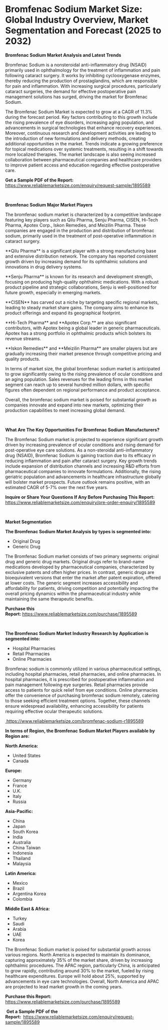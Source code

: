 <p><h1>Bromfenac Sodium Market Size: Global Industry Overview, Market Segmentation and Forecast (2025 to 2032)</h1></p><p><strong>Bromfenac Sodium Market Analysis and Latest Trends</strong></p>
<p><p>Bromfenac Sodium is a nonsteroidal anti-inflammatory drug (NSAID) primarily used in ophthalmology for the treatment of inflammation and pain following cataract surgery. It works by inhibiting cyclooxygenase enzymes, thereby reducing the production of prostaglandins, which are responsible for pain and inflammation. With increasing surgical procedures, particularly cataract surgeries, the demand for effective postoperative pain management solutions has surged, driving the market for Bromfenac Sodium.</p><p>The Bromfenac Sodium Market is expected to grow at a CAGR of 11.3% during the forecast period. Key factors contributing to this growth include the rising prevalence of eye disorders, increasing aging population, and advancements in surgical technologies that enhance recovery experiences. Moreover, continuous research and development activities are leading to the introduction of new formulations and delivery methods, creating additional opportunities in the market. Trends indicate a growing preference for topical medications over systemic treatments, resulting in a shift towards more localized therapies. The market landscape is also seeing increased collaboration between pharmaceutical companies and healthcare providers to improve patient access and education regarding effective postoperative care.</p></p>
<p><strong>Get a Sample PDF of the Report:&nbsp;</strong> <a href="https://www.reliablemarketsize.com/enquiry/request-sample/1895589?utm_campaign=3497&utm_medium=2&utm_source=Github&utm_content=ia&utm_term=19042025&utm_id=bromfenac-sodium">https://www.reliablemarketsize.com/enquiry/request-sample/1895589</a></p>
<p>&nbsp;</p>
<p><strong>Bromfenac Sodium Major Market Players</strong></p>
<p><p>The bromfenac sodium market is characterized by a competitive landscape featuring key players such as Qilu Pharma, Senju Pharma, CISEN, Hi-Tech Pharma, Apotex Corp., Iskon Remedies, and Meizilin Pharma. These companies are engaged in the production and distribution of bromfenac sodium, primarily used in the treatment of post-operative inflammation in cataract surgery.</p><p>**Qilu Pharma** is a significant player with a strong manufacturing base and extensive distribution network. The company has reported consistent growth driven by increasing demand for its ophthalmic solutions and innovations in drug delivery systems.</p><p>**Senju Pharma** is known for its research and development strength, focusing on producing high-quality ophthalmic medications. With a robust product pipeline and strategic collaborations, Senju is well-positioned for future growth, especially in emerging markets.</p><p>**CISEN** has carved out a niche by targeting specific regional markets, leading to steady market share gains. The company aims to enhance its product offerings and expand its geographical footprint.</p><p>**Hi-Tech Pharma** and **Apotex Corp.** are also significant contributors, with Apotex being a global leader in generic pharmaceuticals. Apotex has a strong portfolio in ophthalmic products which bolsters its revenue streams. </p><p>**Iskon Remedies** and **Meizilin Pharma** are smaller players but are gradually increasing their market presence through competitive pricing and quality products.</p><p>In terms of market size, the global bromfenac sodium market is anticipated to grow significantly owing to the rising prevalence of ocular conditions and an aging population. Sales revenues for the leading firms in this market segment can reach up to several hundred million dollars, with specific figures often dependent on regional performance and product acceptance.</p><p>Overall, the bromfenac sodium market is poised for substantial growth as companies innovate and expand into new markets, optimizing their production capabilities to meet increasing global demand.</p></p>
<p>&nbsp;</p>
<p><strong>What Are The Key Opportunities For Bromfenac Sodium Manufacturers?</strong></p>
<p><p>The Bromfenac Sodium market is projected to experience significant growth driven by increasing prevalence of ocular conditions and rising demand for post-operative eye care solutions. As a non-steroidal anti-inflammatory drug (NSAID), Bromfenac Sodium is gaining traction due to its efficacy in reducing inflammation and pain after cataract surgery. Key growth trends include expansion of distribution channels and increasing R&D efforts from pharmaceutical companies to innovate formulations. Additionally, the rising geriatric population and advancements in healthcare infrastructure globally will bolster market prospects. Future outlook remains positive, with an estimated CAGR of 5-7% over the next five years.</p></p>
<p><strong>Inquire or Share Your Questions If Any Before Purchasing This Report:</strong> <a href="https://www.reliablemarketsize.com/enquiry/pre-order-enquiry/1895589?utm_campaign=3497&utm_medium=2&utm_source=Github&utm_content=ia&utm_term=19042025&utm_id=bromfenac-sodium">https://www.reliablemarketsize.com/enquiry/pre-order-enquiry/1895589</a></p>
<p>&nbsp;</p>
<p><strong>Market Segmentation</strong></p>
<p><strong>The Bromfenac Sodium Market Analysis by types is segmented into:</strong></p>
<p><ul><li>Original Drug</li><li>Generic Drug</li></ul></p>
<p><p>The Bromfenac Sodium market consists of two primary segments: original drug and generic drug markets. Original drugs refer to brand-name medications developed by pharmaceutical companies, characterized by exclusive patents and often higher prices. In contrast, generic drugs are bioequivalent versions that enter the market after patent expiration, offered at lower costs. The generic segment increases accessibility and affordability for patients, driving competition and potentially impacting the overall pricing dynamics within the pharmaceutical industry while maintaining the same therapeutic benefits.</p></p>
<p><strong>Purchase this Report:&nbsp;</strong><a href="https://www.reliablemarketsize.com/purchase/1895589?utm_campaign=3497&utm_medium=2&utm_source=Github&utm_content=ia&utm_term=19042025&utm_id=bromfenac-sodium">https://www.reliablemarketsize.com/purchase/1895589</a></p>
<p>&nbsp;</p>
<p><strong>The Bromfenac Sodium Market Industry Research by Application is segmented into:</strong></p>
<p><ul><li>Hospital Pharmacies</li><li>Retail Pharmacies</li><li>Online Pharmacies</li></ul></p>
<p><p>Bromfenac sodium is commonly utilized in various pharmaceutical settings, including hospital pharmacies, retail pharmacies, and online pharmacies. In hospital pharmacies, it is prescribed for postoperative inflammation and pain management following eye surgeries. Retail pharmacies provide access to patients for quick relief from eye conditions. Online pharmacies offer the convenience of purchasing bromfenac sodium remotely, catering to those seeking efficient treatment options. Together, these channels ensure widespread availability, enhancing accessibility for patients requiring effective ocular therapeutic solutions.</p></p>
<p><a href="https://www.reliablemarketsize.com/bromfenac-sodium-r1895589?utm_campaign=3497&utm_medium=2&utm_source=Github&utm_content=ia&utm_term=19042025&utm_id=bromfenac-sodium">&nbsp;https://www.reliablemarketsize.com/bromfenac-sodium-r1895589</a></p>
<p><strong>In terms of Region, the Bromfenac Sodium Market Players available by Region are:</strong></p>
<p>
    <p> <strong> North America: </strong>
        <ul>
            <li>United States</li>
            <li>Canada</li>
        </ul>
        </p> 
    <p> <strong> Europe: </strong>
        <ul>
            <li>Germany</li>
            <li>France</li>
            <li>U.K.</li>
            <li>Italy</li>
            <li>Russia</li>
        </ul>
        </p> 
    <p> <strong> Asia-Pacific: </strong>
        <ul>
            <li>China</li>
            <li>Japan</li>
            <li>South Korea</li>
            <li>India</li>
            <li>Australia</li>
            <li>China Taiwan</li>
            <li>Indonesia</li>
            <li>Thailand</li>
            <li>Malaysia</li>
        </ul>
        </p> 
    <p> <strong> Latin America: </strong>
        <ul>
            <li>Mexico</li>
            <li>Brazil</li>
            <li>Argentina Korea</li>
            <li>Colombia</li>
        </ul>
        </p> 
    <p> <strong> Middle East & Africa: </strong>
        <ul>
            <li>Turkey</li>
            <li>Saudi</li>
            <li>Arabia</li>
            <li>UAE</li>
            <li>Korea</li>
        </ul>
    </p>
    </p>
<p><p>The Bromfenac Sodium market is poised for substantial growth across various regions. North America is expected to maintain its dominance, capturing approximately 35% of the market share, driven by increasing ophthalmic procedures. The APAC region, particularly China, is anticipated to grow rapidly, contributing around 30% to the market, fueled by rising healthcare expenditures. Europe will hold about 25%, supported by advancements in eye care technologies. Overall, North America and APAC are projected to lead market growth in the coming years.</p></p>
<p><strong>Purchase this Report: </strong><a href="https://www.reliablemarketsize.com/purchase/1895589?utm_campaign=3497&utm_medium=2&utm_source=Github&utm_content=ia&utm_term=19042025&utm_id=bromfenac-sodium">https://www.reliablemarketsize.com/purchase/1895589</a></p>
<p>&nbsp;<strong>Get a Sample PDF of the Report:&nbsp;&nbsp;</strong><a href="https://www.reliablemarketsize.com/enquiry/request-sample/1895589?utm_campaign=3497&utm_medium=2&utm_source=Github&utm_content=ia&utm_term=19042025&utm_id=bromfenac-sodium">https://www.reliablemarketsize.com/enquiry/request-sample/1895589</a></p>
<p><strong></strong></p>
<p><p></p><p></p><p></p></p>